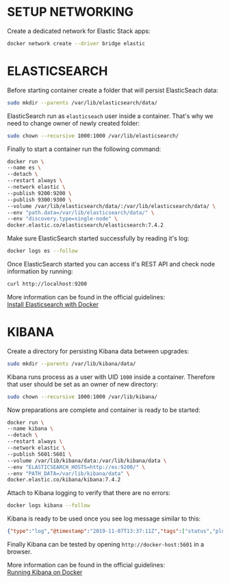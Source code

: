 # SETUP NETWORKING

Create a dedicated network for Elastic Stack apps:
```bash
docker network create --driver bridge elastic
```

# ELASTICSEARCH

Before starting container create a folder that will persist ElasticSeach data:
```bash
sudo mkdir --parents /var/lib/elasticsearch/data/
```

ElasticSearch run as `elasticseach` user inside a container. That's why we need to change owner of newly created folder:
```bash
sudo chown --recursive 1000:1000 /var/lib/elasticsearch/
```

Finally to start a container run the following command:
```bash
docker run \
--name es \
--detach \
--restart always \
--network elastic \
--publish 9200:9200 \
--publish 9300:9300 \
--volume /var/lib/elasticsearch/data/:/var/lib/elasticsearch/data/ \
--env "path.data=/var/lib/elasticsearch/data/" \
--env "discovery.type=single-node" \
docker.elastic.co/elasticsearch/elasticsearch:7.4.2
```

Make sure ElasticSearch started successfully by reading it's log:
```bash
docker logs es --follow
```

Once ElasticSearch started you can access it's REST API and check node information by running:
```bash
curl http://localhost:9200
```

More information can be found in the official guidelines:  
[Install Elasticsearch with Docker](https://www.elastic.co/guide/en/elasticsearch/reference/current/docker.html)

# KIBANA

Create a directory for persisting Kibana data between upgrades:
```bash
sudo mkdir --parents /var/lib/kibana/data/
```

Kibana runs process as a user with UID `1000` inside a container. Therefore that user should be set as an owner of new directory:
```bash
sudo chown --recursive 1000:1000 /var/lib/kibana/
```

Now preparations are complete and container is ready to be started:
```bash
docker run \
--name kibana \
--detach \
--restart always \
--network elastic \
--publish 5601:5601 \
--volume /var/lib/kibana/data:/var/lib/kibana/data \
--env "ELASTICSEARCH_HOSTS=http://es:9200/" \
--env "PATH_DATA=/var/lib/kibana/data" \
docker.elastic.co/kibana/kibana:7.4.2
```

Attach to Kibana logging to verify that there are no errors:
```bash
docker logs kibana --follow
```

Kibana is ready to be used once you see log message similar to this:
```json
{"type":"log","@timestamp":"2019-11-07T13:37:11Z","tags":["status","plugin:spaces@7.4.2","info"],"pid":8,"state":"green","message":"Status changed from yellow to green - Ready","prevState":"yellow","prevMsg":"Waiting for Elasticsearch"}
```

Finally Kibana can be tested by opening `http://docker-host:5601` in a browser.

More information can be found in the official guidelines:  
[Running Kibana on Docker](https://www.elastic.co/guide/en/kibana/current/docker.html)